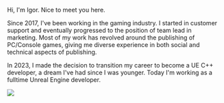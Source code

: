 Hi, I'm Igor. Nice to meet you here.

Since 2017, I've been working in the gaming industry. I started in customer support and eventually progressed to the position of team lead in marketing. Most of my work has revolved around the publishing of PC/Console games, giving me diverse experience in both social and technical aspects of publishing.

In 2023, I made the decision to transition my career to become a UE C++ developer, a dream I've had since I was younger. Today I'm working as a fulltime Unreal Engine developer.


![](https://hit.yhype.me/github/profile?user_id=12993928)
<!--
**DoNotEatMe/DoNotEatMe** is a ✨ _special_ ✨ repository because its `README.md` (this file) appears on your GitHub profile.

Here are some ideas to get you started:

- 🔭 I’m currently working on ...
- 🌱 I’m currently learning ...
- 👯 I’m looking to collaborate on ...
- 🤔 I’m looking for help with ...
- 💬 Ask me about ...
- 📫 How to reach me: ...
- 😄 Pronouns: ...
- ⚡ Fun fact: ...
-->
